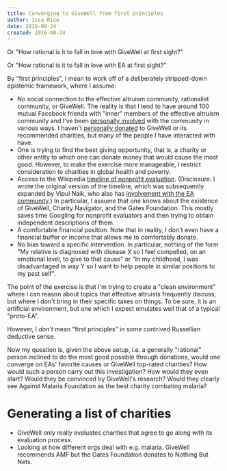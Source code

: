 ```yaml
---
title: Converging to GiveWell from first principles
author: Issa Rice
date: 2016-08-24
created: 2016-08-24
---
```


Or "How rational is it to fall in love with GiveWell at first sight?"

Or "How rational is it to fall in love with EA at first sight?"

By "first principles", I mean to work off of a deliberately stripped-down
epistemic framework, where I assume:

  * No social connection to the effective altruism community, rationalist
    community, or GiveWell. The reality is that I tend to have around 100
    mutual Facebook friends with "inner" members of the effective altruism
    community and I've been [personally involved][involvement] with the
    community in various ways. I haven't [personally donated][donations] to
    GiveWell or its recommended charities, but many of the people I have
    interacted with have.
  * One is trying to find the best giving opportunity, that is, a charity or
    other entity to which one can donate money that would cause the most good.
    However, to make the exercise more manageable, I restrict consideration to
    charities in global health and poverty.
  * Access to the Wikipedia [timeline of nonprofit evaluation][tone].
    (Disclosure: I wrote the original version of the timeline, which was
    subsequently expanded by Vipul Naik, who also has [involvement with the EA
    community][vip_i].) In particular, I assume that one knows about the
    existence of GiveWell, Charity Navigator, and the Gates Foundation. This
    mostly saves time Googling for nonprofit evaluators and then trying to
    obtain independent descriptions of them.
  * A comfortable financial position. Note that in reality, I don't even have a
    financial buffer or income that allows me to comfortably donate.
  * No bias toward a specific intervention. In particular, nothing of the form
    "My relative is diagnosed with disease X so I feel compelled, on an
    emotional level, to give to that cause" or "In my childhood, I was
    disadvantaged in way Y so I want to help people in similar positions to my
    past self".

The point of the exercise is that I'm trying to create a "clean environment"
where I can reason about topics that effective altruists frequently discuss,
but where I don't bring in their specific takes on things. To be sure, it is an
artificial environment, but one which I expect emulates well that of a typical
"proto-EA".

However, I *don't* mean "first principles" in some contrived Russellian
deductive sense.

Now my question is, given the above setup, i.e. a generally "rational" person
inclined to do the most good possible through donations, would one converge on
EAs' favorite causes or GiveWell top-rated charities? How would such a person
carry out this investigation? How would they even start? Would they be
convinced by GiveWell's research? Would they clearly see Against Malaria
Foundation as the best charity combating malaria?

# Generating a list of charities

  * GiveWell only really evaluates charities that agree to go along with its
    evaluation process.
  * Looking at how different orgs deal with e.g. malaria. GiveWell recommends
    AMF but the Gates Foundation donates to Nothing But Nets.

[donations]: http://issarice.com/donation-history
[involvement]: http://issarice.com/effective-altruism
[tone]: https://timelines.issarice.com/wiki/Timeline_of_nonprofit_evaluation
[vip_i]: http://vipulnaik.com/effective-altruism/
